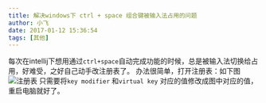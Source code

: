 ```yaml
---
title: 解决windows下 ctrl + space 组合键被输入法占用的问题
author: 小飞
date: 2017-01-12 15:36:54
tags: [其他]
---
```


每次在intellij下想用通过`ctrl+space`自动完成功能的时候，总是被输入法切换给占用，好难受，之好自己动手改注册表了。
办法很简单，打开注册表：如下图           
![注册表](/images/hot_key.png)
只需要将`key modifier` 和`virtual key` 对应的值修改成图中对应的值，重启电脑就好了。
